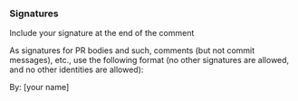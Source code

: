 ### Signatures

Include your signature at the end of the comment

As signatures for PR bodies and such, comments (but not commit messages), etc., use the following format (no other signatures are allowed, and no other identities are allowed):

By: [your name]
